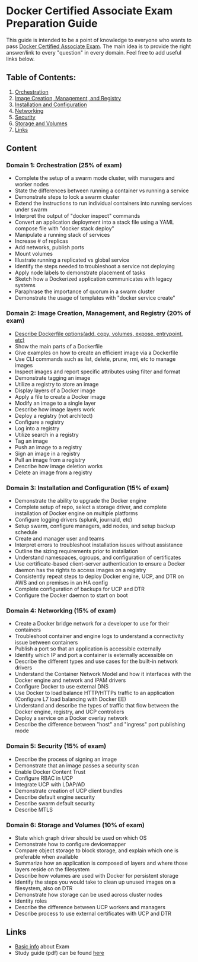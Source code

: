 # Docker Certified Associate Exam Preparation Guide

This guide is intended to be a point of knowledge to everyone who wants to pass [Docker Certified Associate Exam](https://blog.docker.com/2017/09/introducing-docker-global-professional-certification-program/). The main idea is to provide the right answer/link to every "question" in every domain. Feel free to add useful links below. 

## Table of Contents:
1. [Orchestration](https://github.com/Evalle/DCA/blob/master/README.md#domain-1-orchestration-25-of-exam)
2. [Image Creation, Management, and Registry](https://github.com/Evalle/DCA/blob/master/README.md#domain-2-image-creation-management-and-registry-20-of-exam)
3. [Installation and Configuration](https://github.com/Evalle/DCA/blob/master/README.md#domain-3-installation-and-configuration-15-of-exam)
4. [Networking](https://github.com/Evalle/DCA/blob/master/README.md#domain-4-networking-15-of-exam)
5. [Security](https://github.com/Evalle/DCA/blob/master/README.md#domain-5-security-15-of-exam)
6. [Storage and Volumes](https://github.com/Evalle/DCA/blob/master/README.md#domain-6-storage-and-volumes-10-of-exam)
7. [Links](https://github.com/evalle/dca#links)

## Content

### Domain 1: Orchestration (25% of exam)
- Complete the setup of a swarm mode cluster, with managers and worker nodes
- State the differences between running a container vs running a service
- Demonstrate steps to lock a swarm cluster
- Extend the instructions to run individual containers into running services under swarm
- Interpret the output of "docker inspect" commands
- Convert an application deployment into a stack file using a YAML compose file with
"docker stack deploy"
- Manipulate a running stack of services
- Increase # of replicas
- Add networks, publish ports
- Mount volumes
- Illustrate running a replicated vs global service
- Identify the steps needed to troubleshoot a service not deploying
- Apply node labels to demonstrate placement of tasks
- Sketch how a Dockerized application communicates with legacy systems
- Paraphrase the importance of quorum in a swarm cluster
- Demonstrate the usage of templates with "docker service create"

### Domain 2: Image Creation, Management, and Registry (20% of exam)
- [Describe Dockerfile options(add, copy, volumes, expose, entrypoint, etc)](https://docs.docker.com/engine/reference/builder/#from)
- Show the main parts of a Dockerfile
- Give examples on how to create an efficient image via a Dockerfile
- Use CLI commands such as list, delete, prune, rmi, etc to manage images
- Inspect images and report specific attributes using filter and format
- Demonstrate tagging an image
- Utilize a registry to store an image
- Display layers of a Docker image
- Apply a file to create a Docker image
- Modify an image to a single layer
- Describe how image layers work
- Deploy a registry (not architect)
- Configure a registry
- Log into a registry
- Utilize search in a registry
- Tag an image
- Push an image to a registry
- Sign an image in a registry
- Pull an image from a registry
- Describe how image deletion works
- Delete an image from a registry

### Domain 3: Installation and Configuration (15% of exam)
- Demonstrate the ability to upgrade the Docker engine
- Complete setup of repo, select a storage driver, and complete installation of Docker
engine on multiple platforms
- Configure logging drivers (splunk, journald, etc)
- Setup swarm, configure managers, add nodes, and setup backup schedule
- Create and manager user and teams
- Interpret errors to troubleshoot installation issues without assistance
- Outline the sizing requirements prior to installation
- Understand namespaces, cgroups, and configuration of certificates
- Use certificate-based client-server authentication to ensure a Docker daemon has the
rights to access images on a registry
- Consistently repeat steps to deploy Docker engine, UCP, and DTR on AWS and on
premises in an HA config
- Complete configuration of backups for UCP and DTR
- Configure the Docker daemon to start on boot

### Domain 4: Networking (15% of exam)
- Create a Docker bridge network for a developer to use for their containers
- Troubleshoot container and engine logs to understand a connectivity issue between
containers
- Publish a port so that an application is accessible externally
- Identify which IP and port a container is externally accessible on
- Describe the different types and use cases for the built-in network drivers
- Understand the Container Network Model and how it interfaces with the Docker engine
and network and IPAM drivers
- Configure Docker to use external DNS
- Use Docker to load balance HTTP/HTTPs traffic to an application (Configure L7 load
balancing with Docker EE)
- Understand and describe the types of traffic that flow between the Docker engine,
registry, and UCP controllers
- Deploy a service on a Docker overlay network
- Describe the difference between "host" and "ingress" port publishing mode

### Domain 5: Security (15% of exam)
- Describe the process of signing an image
- Demonstrate that an image passes a security scan
- Enable Docker Content Trust
- Configure RBAC in UCP
- Integrate UCP with LDAP/AD
- Demonstrate creation of UCP client bundles
- Describe default engine security
- Describe swarm default security
- Describe MTLS

### Domain 6: Storage and Volumes (10% of exam)
- State which graph driver should be used on which OS
- Demonstrate how to configure devicemapper
- Compare object storage to block storage, and explain which one is preferable when
available
- Summarize how an application is composed of layers and where those layers reside on
the filesystem
- Describe how volumes are used with Docker for persistent storage
- Identify the steps you would take to clean up unused images on a filesystem, also on
DTR
- Demonstrate how storage can be used across cluster nodes
- Identity roles
- Describe the difference between UCP workers and managers
- Describe process to use external certificates with UCP and DTR

## Links

- [Basic info](https://success.docker.com/Certification) about Exam
- Study guide (pdf) can be found [here](https://success.docker.com/@api/deki/files/613/DCA_Study_Guide_v1.0.pdf?revision=1)

